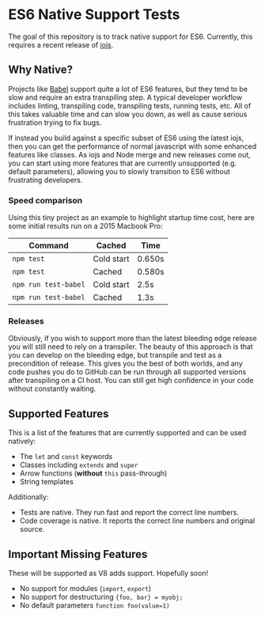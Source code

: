 # ES6 Native Support Tests

The goal of this repository is to track native support for ES6. Currently,
this requires a recent release of [iojs](https://iojs.org/).

## Why Native?

Projects like [Babel](http://babeljs.io/) support quite a lot of ES6 features,
but they tend to be slow and require an extra transpiling step. A typical
developer workflow includes linting, transpiling code, transpiling tests,
running tests, etc. All of this takes valuable time and can slow you down, as
well as cause serious frustration trying to fix bugs.

If instead you build against a specific subset of ES6 using the latest iojs,
then you can get the performance of normal javascript with some enhanced
features like classes. As iojs and Node merge and new releases come out, you
can start using more features that are currently unsupported (e.g. default
parameters), allowing you to slowly transition to ES6 without frustrating
developers.

### Speed comparison

Using this tiny project as an example to highlight startup time cost, here
are some initial results run on a 2015 Macbook Pro:

Command              | Cached     | Time
-------------------- | ---------- | ----
`npm test`           | Cold start | 0.650s
`npm test`           | Cached     | 0.580s
`npm run test-babel` | Cold start | 2.5s
`npm run test-babel` | Cached     | 1.3s

### Releases

Obviously, if you wish to support more than the latest bleeding edge release
you will still need to rely on a transpiler. The beauty of this approach is
that you can develop on the bleeding edge, but transpile and test as a
precondition of release. This gives you the best of both worlds, and any code
pushes you do to GitHub can be run through all supported versions after
transpiling on a CI host. You can still get high confidence in your code
without constantly waiting.

## Supported Features

This is a list of the features that are currently supported and can be used
natively:

- The `let` and `const` keywords
- Classes including `extends` and `super`
- Arrow functions (**without** `this` pass-through)
- String templates

Additionally:

- Tests are native. They run fast and report the correct line numbers.
- Code coverage is native. It reports the correct line numbers and original
  source.

## Important Missing Features

These will be supported as V8 adds support. Hopefully soon!

- No support for modules (`import`, `export`)
- No support for destructuring `{foo, bar} = myobj;`
- No default parameters `function foo(value=1)`
